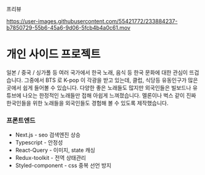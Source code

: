 프리뷰

https://user-images.githubusercontent.com/55421772/233884237-b7850729-55b6-45a6-9d06-5fcb4b4a0c61.mov



# 개인 사이드 프로젝트

일본 / 중국 / 싱가폴 등 여러 국가에서 한국 노래, 음식 등 한국 문화에 대한 관심이 뜨겁습니다. 그중에서 BTS 로 K-pop 이 각광을 받고 있는데, 클럽, 식당등 유동인구가 많은 곳에서 쉽게 들어볼 수 있습니다. 다양한 좋은 노래들도 많지만 외국인들은 빌보드나 유튜브에 나오는 한정적인 노래들만 접해 아쉽게 느껴졌습니다. 멜론이나 벅스 같이 진짜 한국인들을 위한 노래들을 외국인들도 경험해 볼 수 있도록 제작했습니다.


### 프론트엔드

-   Next.js - seo 검색엔진 상승
-   Typescript - 안정성
-   React-Query - 이미지, state 캐싱
-   Redux-toolkit - 전역 상태관리
-   Styled-component - css 중복 선언 방지
